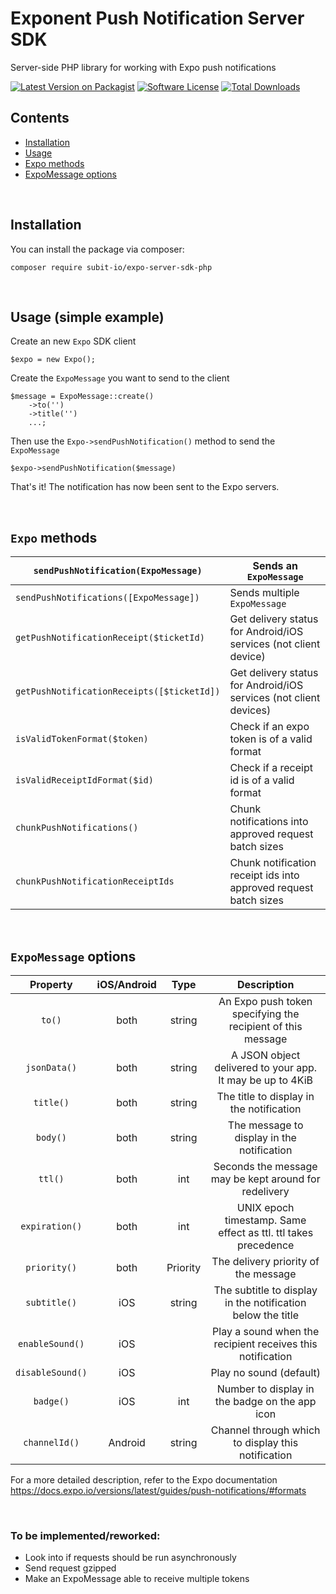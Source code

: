 # Exponent Push Notification Server SDK
Server-side PHP library for working with Expo push notifications

[![Latest Version on Packagist](https://img.shields.io/packagist/v/subit/php-expo-sdk.svg?style=flat-square)](https://packagist.org/packages/subit/php-expo-sdk)
[![Software License](https://img.shields.io/badge/license-MIT-brightgreen.svg?style=flat-square)](LICENSE.md)
[![Total Downloads](https://img.shields.io/packagist/dt/subit/php-expo-sdk.svg?style=flat-square)](https://packagist.org/packages/subit/php-expo-sdk)

## Contents

- [Installation](#installation)
- [Usage](#usage-simple-example)
- [Expo methods](#expo-methods)
- [ExpoMessage options](#expomessage-options)


&nbsp;
## Installation

You can install the package via composer:
```
composer require subit-io/expo-server-sdk-php
```
&nbsp;
## Usage (simple example)

Create an new `Expo` SDK client

```
$expo = new Expo();
```

Create the `ExpoMessage` you want to send to the client

```
$message = ExpoMessage::create()
	->to('')
	->title('')
	...;
```

Then use the `Expo->sendPushNotification()` method to send the `ExpoMessage`

```
$expo->sendPushNotification($message)
```

That's it! The notification has now been sent to the Expo servers.

&nbsp;
## `Expo` methods

| `sendPushNotification(ExpoMessage)`        | Sends an `ExpoMessage`                                            |
|--------------------------------------------|-------------------------------------------------------------------|
| `sendPushNotifications([ExpoMessage])`     | Sends multiple `ExpoMessage`                                      |
| `getPushNotificationReceipt($ticketId)`    | Get delivery status for Android/iOS services (not client device)  |
| `getPushNotificationReceipts([$ticketId])` | Get delivery status for Android/iOS services (not client devices) |
| `isValidTokenFormat($token)`               | Check if an expo token is of a valid format                       |
| `isValidReceiptIdFormat($id)`              | Check if a receipt id is of a valid format                        |
| `chunkPushNotifications()`                 | Chunk notifications into approved request batch sizes             |
| `chunkPushNotificationReceiptIds`          | Chunk notification receipt ids into approved request batch sizes  |

&nbsp;
## `ExpoMessage` options

|     Property     | iOS/Android |   Type   |                           Description                          |
|:----------------:|:-----------:|:--------:|:--------------------------------------------------------------:|
|      `to()`      |     both    |  string  | An Expo push token specifying the recipient of this message    |
|   `jsonData()`   |     both    |  string  | A JSON object delivered to your app. It may be up to 4KiB      |
|     `title()`    |     both    |  string  | The title to display in the notification                       |
|     `body()`     |     both    |  string  | The message to display in the notification                     |
|      `ttl()`     |     both    |    int   | Seconds the message may be kept around for redelivery          |
|  `expiration()`  |     both    |    int   | UNIX epoch timestamp. Same effect as ttl. ttl takes precedence |
|   `priority()`   |     both    | Priority | The delivery priority of the message                           |
|   `subtitle()`   |     iOS     |  string  | The subtitle to display in the notification below the title    |
|  `enableSound()` |     iOS     |          | Play a sound when the recipient receives this notification     |
| `disableSound()` |     iOS     |          | Play no sound (default)                                        |
|     `badge()`    |     iOS     |    int   | Number to display in the badge on the app icon                 |
|   `channelId()`  |   Android   |  string  | Channel through which to display this notification             |

For a more detailed description, refer to the Expo documentation https://docs.expo.io/versions/latest/guides/push-notifications/#formats

&nbsp;
### To be implemented/reworked:

* Look into if requests should be run asynchronously
* Send request gzipped
* Make an ExpoMessage able to receive multiple tokens
